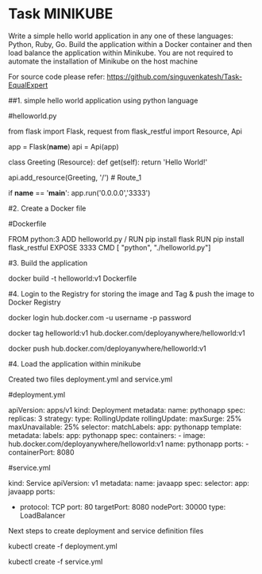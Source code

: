 # Task MINIKUBE

Write a simple hello world application in any one of these languages: Python, Ruby, Go. Build the application within a Docker container and then load balance the application within Minikube. You are not required to automate the installation of Minikube on the host machine

For source code please refer: https://github.com/singuvenkatesh/Task-EqualExpert

##1. simple hello world application using python language

#helloworld.py
	
from flask import Flask, request
from flask_restful import Resource, Api

app = Flask(__name__)
api = Api(app)

class Greeting (Resource):
    def get(self):
        return 'Hello World!'

api.add_resource(Greeting, '/') # Route_1

if __name__ == '__main__':
    app.run('0.0.0.0','3333')


#2. Create a Docker file 

#Dockerfile

FROM python:3
ADD helloworld.py /
RUN pip install flask
RUN pip install flask_restful
EXPOSE 3333
CMD [ "python", "./helloworld.py"]

#3. Build the application

docker build -t helloworld:v1 Dockerfile

#4. Login to the Registry for storing the image and Tag & push the image to Docker Registry

docker login hub.docker.com -u username -p password

docker tag helloworld:v1 hub.docker.com/deployanywhere/helloworld:v1

docker push hub.docker.com/deployanywhere/helloworld:v1

#4. Load the application within minikube

Created two files deployment.yml and service.yml

#deployment.yml

apiVersion: apps/v1
kind: Deployment
metadata:
  name: pythonapp
spec:
  replicas: 3
  strategy:
    type: RollingUpdate
    rollingUpdate:
      maxSurge: 25%
      maxUnavailable: 25%
  selector:
    matchLabels:
      app: pythonapp
  template:
    metadata:
      labels:
        app: pythonapp
    spec:
      containers:
      - image: hub.docker.com/deployanywhere/helloworld:v1
        name: pythonapp
        ports:
        - containerPort: 8080
		
#service.yml

kind: Service
apiVersion: v1
metadata:
  name: javaapp
spec:
  selector:
    app: javaapp
  ports:
  - protocol: TCP
    port: 80
    targetPort: 8080
    nodePort: 30000
  type: LoadBalancer

Next steps to create deployment and service definition files  

kubectl create -f deployment.yml

kubectl create -f service.yml







